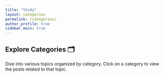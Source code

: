 ```yaml
---
title: "Study"
layout: categories
permalink: /categories/
author_profile: true
sidebar_main: true
---
```


## Explore Categories 🗂️

Dive into various topics organized by category. Click on a category to view the posts related to that topic.
<!-- 
---

<ul class="categories-list" style="list-style: none; padding: 0;">
  {% assign categories = site.categories %}
  {% for category in categories %}
    <li style="margin-bottom: 20px;">
      <a href="{{ site.baseurl }}/categories/{{ category[0] | slugify }}/" style="font-size: 20px; text-decoration: none; color: #3498db; display: flex; align-items: center;">
        <i class="fas fa-folder" style="margin-right: 10px; color: #2ecc71;"></i> 
        {{ category[0] | capitalize }} 
        <span style="color: gray; font-size: 16px; margin-left: auto;">({{ category[1].size }} posts)</span>
      </a>
    </li>
  {% endfor %}
</ul>

--- -->
